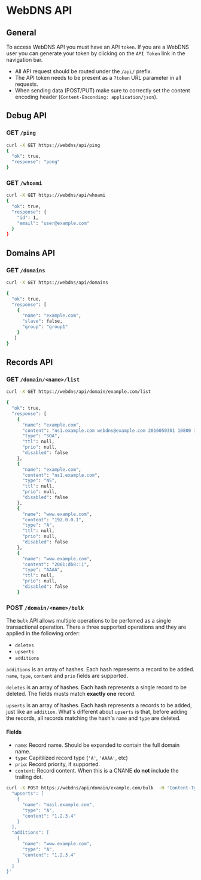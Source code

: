 # WebDNS API

## General

To access WebDNS API you must have an API `token`. If you are a WebDNS user you can generate your token by clicking on the `API Token` link in the navigation bar.

 * All API request should be routed under the `/api/` prefix.
 * The API token needs to be present as a `?token` URL parameter in all requests.
 * When sending data (POST/PUT) make sure to correctly set the content encoding header (`Content-Enconding: application/json`).

## Debug API

### GET `/ping`
```bash
curl -X GET https://webdns/api/ping
{
  "ok": true,
  "response": "pong"
}
```

### GET `/whoami`
```bash
curl -X GET https://webdns/api/whoami
{
  "ok": true,
  "response": {
    "id": 1,
    "email": "user@example.com"
  }
}
```

## Domains API

### GET `/domains`
```bash
curl -X GET https://webdns/api/domains

{           
  "ok": true,
  "response": [
    {
      "name": "example.com",
      "slave": false,
      "group": "group1"
    }
   ]
}
```

## Records API

### GET `/domain/<name>/list`
```bash
curl -X GET https://webdns/api/domain/example.com/list

{
  "ok": true,
  "response": [
    {
      "name": "example.com",
      "content": "ns1.example.com webdns@example.com 2016050301 10800 3600 604800 3600",
      "type": "SOA",
      "ttl": null,
      "prio": null,
      "disabled": false
    },
    {
      "name": "example.com",
      "content": "ns1.example.com",
      "type": "NS",
      "ttl": null,
      "prio": null,
      "disabled": false
    },
    {
      "name": "www.example.com",
      "content": "192.0.0.1",
      "type": "A",
      "ttl": null,
      "prio": null,
      "disabled": false
    },
    {
      "name": "www.example.com",
      "content": "2001:db8::1",
      "type": "AAAA",
      "ttl": null,
      "prio": null,
      "disabled": false
    }
```

### POST `/domain/<name>/bulk`

The `bulk` API allows multiple operations to be perfomed as a single transactional operation. There a three supported operations and they are applied in the following order:

   * `deletes`
   * `upserts`
   * `additions`

`additions` is an array of hashes. Each hash represents a record to be added.
`name`, `type`, `content` and `prio` fields are supported.

`deletes` is an array of hashes. Each hash represents a single record to be deleted. The fields musts match **exactly one** record.

`upserts` is an array of hashes. Each hash represents a records to be added, just like an `addition`. What's different about `upserts` is that, before adding the records, all records matching the hash's `name` and `type` are deleted.

#### Fields
 * `name`: Record name. Should be expanded to contain the full domain name.
 * `type`: Capitilized record type (`'A'`, `'AAAA'`, etc)
 * `prio`: Record priority, if supported.
 * `content`: Record content. When this is a CNANE **do not** include the trailing dot.

```bash
curl -X POST https://webdns/api/domain/example.com/bulk  -H 'Content-Type: application/json' -d '{
  "upserts": [
    {
      "name": "mail.example.com",
      "type": "A",
      "content": "1.2.3.4"
    }
  ],
  "additions": [
    {
      "name": "www.example.com",
      "type": "A",
      "content": "1.2.3.4"
    }
  ]
}'
```
